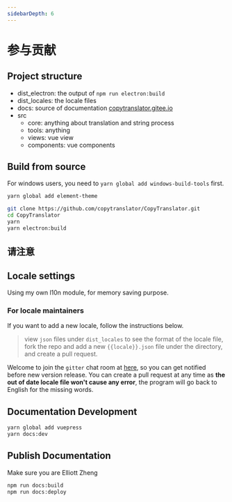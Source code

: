 ```yaml
---
sidebarDepth: 6
---
```


# 参与贡献

## Project structure
- dist_electron: the output of `npm run electron:build`
- dist_locales: the locale files
- docs: source of documentation [copytranslator.gitee.io](https://copytranslator.gitee.io/)
- src
    - core: anything about translation and string process
    - tools: anything
    - views: vue view
    - components: vue components

## Build from source
For windows users, you need to `yarn global add windows-build-tools` first.
```bash
yarn global add element-theme
```
```bash
git clone https://github.com/copytranslator/CopyTranslator.git
cd CopyTranslator
yarn
yarn electron:build
```

## 请注意


## Locale settings
Using my own l10n module, for memory saving purpose. 
### For locale maintainers
If you want to add a new locale, follow the instructions below.

> view `json` files under `dist_locales` to see the format of the locale file, fork the repo and add a new `{{locale}}.json` file under the directory, and create a pull request.

Welcome to join the `gitter` chat room at [here](https://gitter.im/CopyTranslator/Lobby?utm_source=share-link&utm_medium=link&utm_campaign=share-link), so you can get notified before new version release. You can create a pull request at any time as **the out of date locale file won't cause any error**, the program will go back to English for the missing words.


## Documentation Development
```bash
yarn global add vuepress
yarn docs:dev
```

## Publish Documentation
Make sure you are Elliott Zheng 
```bash
npm run docs:build
npm run docs:deploy
```